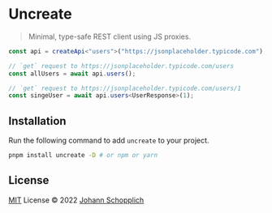 # Uncreate

> Minimal, type-safe REST client using JS proxies.

```ts
const api = createApi<"users">("https://jsonplaceholder.typicode.com");

// `get` request to https://jsonplaceholder.typicode.com/users
const allUsers = await api.users();

// `get` request to https://jsonplaceholder.typicode.com/users/1
const singeUser = await api.users<UserResponse>(1);
```

## Installation

Run the following command to add `uncreate` to your project.

```bash
pnpm install uncreate -D # or npm or yarn
```

## License

[MIT](./LICENSE) License © 2022 [Johann Schopplich](https://github.com/johannschopplich)

